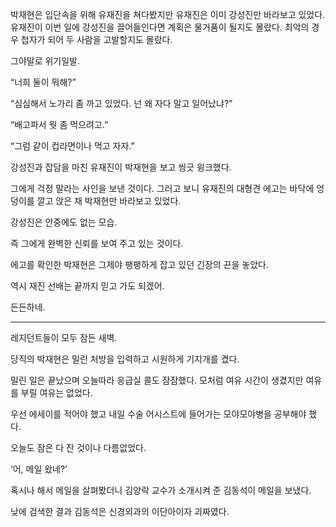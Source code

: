 박재현은 입단속을 위해 유재진을 쳐다봤지만 유재진은 이미 강성진만 바라보고 있었다. 유재진이 이번 일에 강성진을 끌어들인다면 계획은 물거품이 될지도 몰랐다. 최악의 경우 첩자가 되어 두 사람을 고발할지도 몰랐다.

그야말로 위기일발.

“너희 둘이 뭐해?”

“심심해서 노가리 좀 까고 있었다. 넌 왜 자다 말고 일어났냐?”

“배고파서 뭣 좀 먹으려고.”

“그럼 같이 컵라면이나 먹고 자자.”

강성진과 잡담을 마친 유재진이 박재현을 보고 씽긋 윙크했다.

그에게 걱정 말라는 사인을 보낸 것이다. 그러고 보니 유재진의 대형견 에고는 바닥에 엉덩이를 깔고 앉은 채 박재현만 바라보고 있었다.

강성진은 안중에도 없는 모습.

즉 그에게 완벽한 신뢰를 보여 주고 있는 것이다.

에고를 확인한 박재현은 그제야 팽팽하게 잡고 있던 긴장의 끈을 놓았다.

역시 재진 선배는 끝까지 믿고 가도 되겠어.

든든하네.

* * *

레지던트들이 모두 잠든 새벽.

당직의 박재현은 밀린 처방을 입력하고 시원하게 기지개를 켰다.

밀린 일은 끝났으며 오늘따라 응급실 콜도 잠잠했다. 모처럼 여유 시간이 생겼지만 여유를 부릴 여유는 없었다.

우선 에세이를 적어야 했고 내일 수술 어시스트에 들어가는 모야모야병을 공부해야 했다.

오늘도 잠은 다 잔 것이나 다름없었다.

‘어, 메일 왔네?’

혹시나 해서 메일을 살펴봤더니 김양락 교수가 소개시켜 준 김동석이 메일을 보냈다.

낮에 검색한 결과 김동석은 신경외과의 이단아이자 괴짜였다.